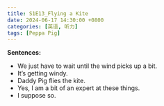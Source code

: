 ```yaml
---
title: S1E13_Flying a Kite
date: 2024-06-17 14:30:00 +0800
categories: [英语, 听力]
tags: [Peppa Pig]
---
```


**Sentences:**
- We just have to wait until the wind picks up a bit.
- It’s getting windy.
- Daddy Pig flies the kite.
- Yes, I am a bit of an expert at these things.
- I suppose so.
